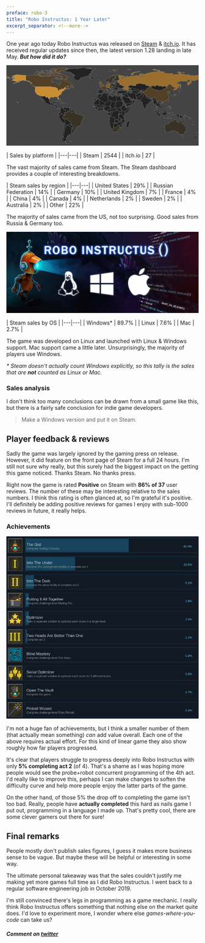 ```yaml
---
preface: robo-3
title: "Robo Instructus: 1 Year Later"
excerpt_separator: <!--more-->
---
```

One year ago today Robo Instructus was released on [Steam](https://store.steampowered.com/app/1032170) & [itch.io](https://bigabgames.itch.io/robo-instructus). It has received regular updates since then, the latest version 1.28 landing in late May. **_But how did it do?_**

![](/assets/2020-07-16/sales-heatmap.png "Steam sales heatmap")
<!--more-->

| Sales by platform |
|---|---|
| Steam | 2544 |
| itch.io | 27 |

The vast majority of sales came from Steam. The Steam dashboard provides a couple of interesting breakdowns.

| Steam sales by region |
|---|---|
| United States | 29% |
| Russian Federation | 14% |
| Germany | 10% |
| United Kingdom | 7% |
| France | 4% |
| China | 4% |
| Canada | 4% |
| Netherlands | 2% |
| Sweden | 2% |
| Australia | 2% |
| Other | 22% |

The majority of sales came from the US, not too surprising. Good sales from Russia & Germany too.

![](/assets/2020-07-16/os.jpg)

| Steam sales by OS |
|---|---|
| Windows* | 89.7% |
| Linux | 7.6% |
| Mac | 2.7% |

The game was developed on Linux and launched with Linux & Windows support. Mac support came a little later. Unsurprisingly, the majority of players use Windows. 

_* Steam doesn't actually count Windows explicitly, so this tally is the sales that are **not** counted as Linux or Mac._

### Sales analysis
I don't think too many conclusions can be drawn from a small game like this, but there is a fairly safe conclusion for indie game developers.

> Make a Windows version and put it on Steam.

## Player feedback & reviews
Sadly the game was largely ignored by the gaming press on release. However, it did feature on the front page of Steam for a full 24 hours. I'm still not sure why really, but this surely had the biggest impact on the getting this game noticed. Thanks Steam. No thanks press.

Right now the game is rated **Positive** on Steam with **86% of 37** user reviews. The number of these may be interesting relative to the sales numbers. I think this rating is often glanced at, so I'm grateful it's positive. I'll definitely be adding positive reviews for games I enjoy with sub-1000 reviews in future, it really helps.

### Achievements
![](/assets/2020-07-16/cheevos.png "It's hard")

I'm not a huge fan of achievements, but I think a smaller number of them (that actually mean something) _can_ add value overall. Each one of the above requires actual effort. For this kind of linear game they also show roughly how far players progressed.

It's clear that players struggle to progress deeply into Robo Instructus with only **5% completing act 2** (of 4). That's a shame as I was hoping more people would see the probe+robot concurrent programming of the 4th act. I'd really like to improve this, perhaps I can make changes to soften the difficulty curve and help more people enjoy the latter parts of the game.

On the other hand, of those 5% the drop off to completing the game isn't too bad. Really, people have **actually completed** this hard as nails game I put out, programming in a language I made up. That's pretty cool, there are some clever gamers out there for sure!

## Final remarks
People mostly don't publish sales figures, I guess it makes more business sense to be vague. But maybe these will be helpful or interesting in some way. 

The ultimate personal takeaway was that the sales couldn't justify me making yet more games full time as I did Robo Instructus. I went back to a regular software engineering job in October 2019.

I'm still convinced there's legs in programming as a game mechanic. I really think Robo Instructus offers something that nothing else on the market quite does. I'd love to experiment more, I wonder where else _games-where-you-code_ can take us?

##### Comment on [twitter](https://twitter.com/bigabgames/status/1283813542613921797)